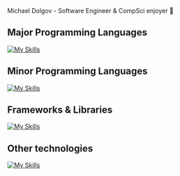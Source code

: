 Michael Dolgov - Software Engineer & CompSci enjoyer :floppy_disk:

## Major Programming Languages
[![My Skills](https://skillicons.dev/icons?i=python,cpp,cs&theme=dark&perline=15)](https://skillicons.dev)
## Minor Programming Languages
[![My Skills](https://skillicons.dev/icons?i=javascript,lua,c,php&theme=dark&perline=15)](https://skillicons.dev)
## Frameworks & Libraries
[![My Skills](https://skillicons.dev/icons?i=flask,fastapi,react,electron,qt,dotnet,selenium&theme=dark&perline=15)](https://skillicons.dev)
## Other technologies
[![My Skills](https://skillicons.dev/icons?i=linux,arch,kali,bash,redis,postgresql,docker,nginx,cmake,postman,heroku,git,markdown,vim,latex,css,html&theme=dark&perline=21)](https://skillicons.dev)
